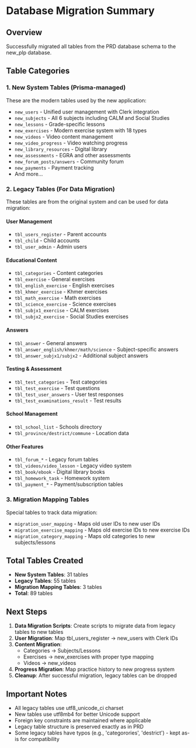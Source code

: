 # Database Migration Summary

## Overview
Successfully migrated all tables from the PRD database schema to the new_plp database.

## Table Categories

### 1. New System Tables (Prisma-managed)
These are the modern tables used by the new application:
- `new_users` - Unified user management with Clerk integration
- `new_subjects` - All 6 subjects including CALM and Social Studies
- `new_lessons` - Grade-specific lessons
- `new_exercises` - Modern exercise system with 18 types
- `new_videos` - Video content management
- `new_video_progress` - Video watching progress
- `new_library_resources` - Digital library
- `new_assessments` - EGRA and other assessments
- `new_forum_posts/answers` - Community forum
- `new_payments` - Payment tracking
- And more...

### 2. Legacy Tables (For Data Migration)
These tables are from the original system and can be used for data migration:

#### User Management
- `tbl_users_register` - Parent accounts
- `tbl_child` - Child accounts
- `tbl_user_admin` - Admin users

#### Educational Content
- `tbl_categories` - Content categories
- `tbl_exercise` - General exercises
- `tbl_english_exercise` - English exercises
- `tbl_khmer_exercise` - Khmer exercises
- `tbl_math_exercise` - Math exercises
- `tbl_science_exercise` - Science exercises
- `tbl_subjx1_exercise` - CALM exercises
- `tbl_subjx2_exercise` - Social Studies exercises

#### Answers
- `tbl_answer` - General answers
- `tbl_answer_english/khmer/math/science` - Subject-specific answers
- `tbl_answer_subjx1/subjx2` - Additional subject answers

#### Testing & Assessment
- `tbl_test_categories` - Test categories
- `tbl_test_exercise` - Test questions
- `tbl_test_user_answers` - User test responses
- `tbl_test_examinations_result` - Test results

#### School Management
- `tbl_school_list` - Schools directory
- `tbl_province/destrict/commune` - Location data

#### Other Features
- `tbl_forum_*` - Legacy forum tables
- `tbl_videos/video_lesson` - Legacy video system
- `tbl_book/ebook` - Digital library books
- `tbl_homework_task` - Homework system
- `tbl_payment_*` - Payment/subscription tables

### 3. Migration Mapping Tables
Special tables to track data migration:
- `migration_user_mapping` - Maps old user IDs to new user IDs
- `migration_exercise_mapping` - Maps old exercise IDs to new exercise IDs
- `migration_category_mapping` - Maps old categories to new subjects/lessons

## Total Tables Created
- **New System Tables**: 31 tables
- **Legacy Tables**: 55 tables
- **Migration Mapping Tables**: 3 tables
- **Total**: 89 tables

## Next Steps

1. **Data Migration Scripts**: Create scripts to migrate data from legacy tables to new tables
2. **User Migration**: Map tbl_users_register → new_users with Clerk IDs
3. **Content Migration**: 
   - Categories → Subjects/Lessons
   - Exercises → new_exercises with proper type mapping
   - Videos → new_videos
4. **Progress Migration**: Map practice history to new progress system
5. **Cleanup**: After successful migration, legacy tables can be dropped

## Important Notes

- All legacy tables use utf8_unicode_ci charset
- New tables use utf8mb4 for better Unicode support
- Foreign key constraints are maintained where applicable
- Legacy table structure is preserved exactly as in PRD
- Some legacy tables have typos (e.g., 'categorories', 'destrict') - kept as-is for compatibility